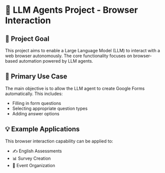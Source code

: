 # 🤖 LLM Agents Project - Browser Interaction

## 🚀 Project Goal

This project aims to enable a Large Language Model (LLM) to interact with a web browser autonomously. The core functionality focuses on browser-based automation powered by LLM agents.

## 🎯 Primary Use Case

The main objective is to allow the LLM agent to create Google Forms automatically. This includes:

- Filling in form questions  
- Selecting appropriate question types  
- Adding answer options  

## 💡 Example Applications

This browser interaction capability can be applied to:

- ✍️ English Assessments  
- 📊 Survey Creation  
- 📅 Event Organization  
